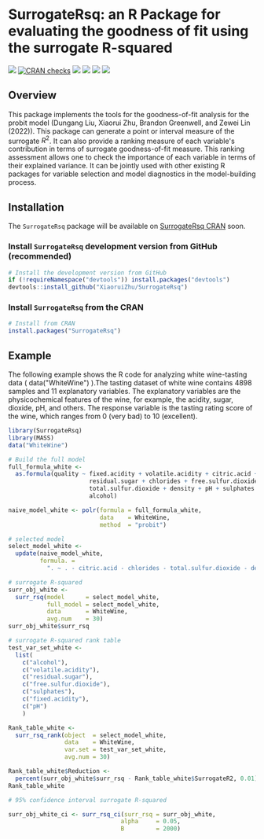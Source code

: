 # SurrogateRsq: an R Package for evaluating the goodness of fit using the surrogate R-squared 

<!-- badges: start -->

[![](https://img.shields.io/cran/v/SurrogateRsq?logo=R)](https://cran.r-project.org/package=SurrogateRsq)
[![CRAN checks](https://cranchecks.info/badges/summary/SurrogateRsq)](https://cran.r-project.org/web/checks/check_results_SurrogateRsq.html)
[![](https://cranlogs.r-pkg.org/badges/grand-total/SurrogateRsq?color=blue)](https://cranlogs.r-pkg.org/badges/grand-total/SurrogateRsq)
[![](https://cranlogs.r-pkg.org/badges/last-month/SurrogateRsq?color=green)](https://cranlogs.r-pkg.org/badges/last-month/SurrogateRsq?color=green)
[![](https://cranlogs.r-pkg.org/badges/last-week/SurrogateRsq?color=yellow)](https://cranlogs.r-pkg.org/badges/last-week/SurrogateRsq?color=yellow)
[![](https://api.travis-ci.com/XiaoruiZhu/SurrogateRsq.svg?branch=master)](https://api.travis-ci.com/XiaoruiZhu/SurrogateRsq.svg)
<!-- badges: end -->

Overview
--------

This package implements the tools for the goodness-of-fit analysis for the probit model (Dungang Liu, Xiaorui Zhu, Brandon Greenwell, and Zewei Lin (2022)). This package can generate a point or interval measure of the surrogate $R^2$. It can also provide a ranking measure of each variable's contribution in terms of surrogate goodness-of-fit measure. This ranking assessment allows one to check the importance of each variable in terms of their explained variance. It can be jointly used with other existing R packages for variable selection and model diagnostics in the model-building process. 

## Installation

The `SurrogateRsq` package will be available on [SurrogateRsq CRAN](https://CRAN.R-project.org/package=SurrogateRsq) soon.

### Install `SurrogateRsq` development version from GitHub (recommended)

``` r
# Install the development version from GitHub
if (!requireNamespace("devtools")) install.packages("devtools")
devtools::install_github("XiaoruiZhu/SurrogateRsq")
```

### Install `SurrogateRsq` from the CRAN

``` r
# Install from CRAN
install.packages("SurrogateRsq")
```

## Example

The following example shows the R code for analyzing white wine-tasting data ( data("WhiteWine") ).The tasting dataset of white wine contains 4898 samples and 11 explanatory variables. The explanatory variables are the physicochemical features of the wine, for example, the acidity, sugar, dioxide, pH, and others. The response variable is the tasting rating score of the wine, which ranges from 0 (very bad) to 10 (excellent).

``` r 
library(SurrogateRsq)
library(MASS)
data("WhiteWine")

# Build the full model
full_formula_white <- 
  as.formula(quality ~ fixed.acidity + volatile.acidity + citric.acid + 
                       residual.sugar + chlorides + free.sulfur.dioxide +
                       total.sulfur.dioxide + density + pH + sulphates + 
                       alcohol)

naive_model_white <- polr(formula = full_formula_white, 
                          data    = WhiteWine, 
                          method  = "probit")

# selected model
select_model_white <- 
  update(naive_model_white, 
         formula. = 
           ". ~ . - citric.acid - chlorides - total.sulfur.dioxide - density")

# surrogate R-squared
surr_obj_white <- 
  surr_rsq(model      = select_model_white,
           full_model = select_model_white, 
           data       = WhiteWine, 
           avg.num    = 30)
surr_obj_white$surr_rsq

# surrogate R-squared rank table
test_var_set_white <- 
  list(
    c("alcohol"),
    c("volatile.acidity"),
    c("residual.sugar"),
    c("free.sulfur.dioxide"),
    c("sulphates"),
    c("fixed.acidity"),
    c("pH")
    )

Rank_table_white <- 
  surr_rsq_rank(object  = select_model_white, 
                data    = WhiteWine,
                var.set = test_var_set_white, 
                avg.num = 30)

Rank_table_white$Reduction <- 
  percent(surr_obj_white$surr_rsq - Rank_table_white$SurrogateR2, 0.01)
Rank_table_white

# 95% confidence interval surrogate R-squared

surr_obj_white_ci <- surr_rsq_ci(surr_rsq = surr_obj_white,
                                alpha     = 0.05,
                                B         = 2000)
```


